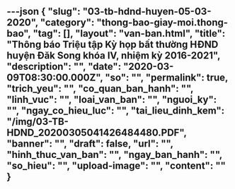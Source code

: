 ---json
{
    "slug": "03-tb-hdnd-huyen-05-03-2020",
    "category": "thong-bao-giay-moi.thong-bao",
    "tag": [],
    "layout": "van-ban.html",
    "title": "Thông báo Triệu tập Kỳ họp bất thường HĐND huyện Đăk Song khóa IV, nhiệm kỳ 2016-2021",
    "description": "",
    "date": "2020-03-09T08:30:00.000Z",
    "so": "",
    "permalink": true,
    "trich_yeu": "",
    "co_quan_ban_hanh": "",
    "linh_vuc": "",
    "loai_van_ban": "",
    "nguoi_ky": "",
    "ngay_co_hieu_luc": "",
    "tai_lieu_dinh_kem": "/img/03-TB-HDND_20200305041426484480.PDF",
    "banner": "",
    "draft": false,
    "url": "",
    "hinh_thuc_van_ban": "",
    "ngay_ban_hanh": "",
    "so_hieu": "",
    "upload-image": "",
    "__content__": ""
}
---
